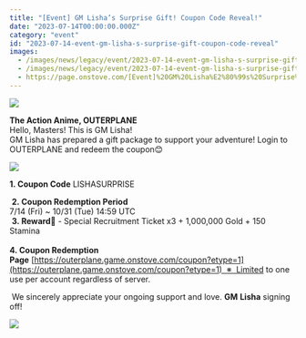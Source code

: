 ```yaml
---
title: "[Event] GM Lisha’s Surprise Gift! Coupon Code Reveal!"
date: "2023-07-14T00:00:00.000Z"
category: "event"
id: "2023-07-14-event-gm-lisha-s-surprise-gift-coupon-code-reveal"
images:
  - /images/news/legacy/event/2023-07-14-event-gm-lisha-s-surprise-gift-coupon-code-reveal/e93be41481e1422ebc1d201785d258da.webp
  - /images/news/legacy/event/2023-07-14-event-gm-lisha-s-surprise-gift-coupon-code-reveal/74320376858c41919a181a1a2612f460.webp
  - https://page.onstove.com/[Event]%20GM%20Lisha%E2%80%99s%20Surprise%20Gift!%20Coupon%20Code%20Reveal!_fichiers/01_%EC%95%88%EB%85%95.png
---
```


![](/images/news/legacy/event/2023-07-14-event-gm-lisha-s-surprise-gift-coupon-code-reveal/e93be41481e1422ebc1d201785d258da.webp)

  
**The Action Anime, OUTERPLANE**  
Hello, Masters! This is GM Lisha!  
GM Lisha has prepared a gift package to support your adventure! Login to OUTERPLANE and redeem the coupon😊

![](/images/news/legacy/event/2023-07-14-event-gm-lisha-s-surprise-gift-coupon-code-reveal/74320376858c41919a181a1a2612f460.webp)

**1. Coupon Code** LISHASURPRISE  
  
 **2. Coupon Redemption Period**  
7/14 (Fri) ~ 10/31 (Tue) 14:59 UTC   
 **3. Reward🎁** \- Special Recruitment Ticket x3 + 1,000,000 Gold + 150 Stamina  
   
**4. Coupon Redemption Page** [https://outerplane.game.onstove.com/coupon?etype=1](https://outerplane.game.onstove.com/coupon?etype=1)  ※  Limited to one use per account regardless of server.  
  
 We sincerely appreciate your ongoing support and love. **GM** **Lisha** signing off! 

![](https://page.onstove.com/[Event]%20GM%20Lisha%E2%80%99s%20Surprise%20Gift!%20Coupon%20Code%20Reveal!_fichiers/01_%EC%95%88%EB%85%95.png)
